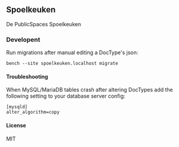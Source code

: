 ## Spoelkeuken

De PublicSpaces Spoelkeuken

### Developent

Run migrations after manual editing a DocType's json:

```
bench --site spoelkeuken.localhost migrate
```


#### Troubleshooting

When MySQL/MariaDB tables crash after altering DocTypes add the following setting to your database server config:

```
[mysqld]
alter_algorithm=copy
```


#### License

MIT